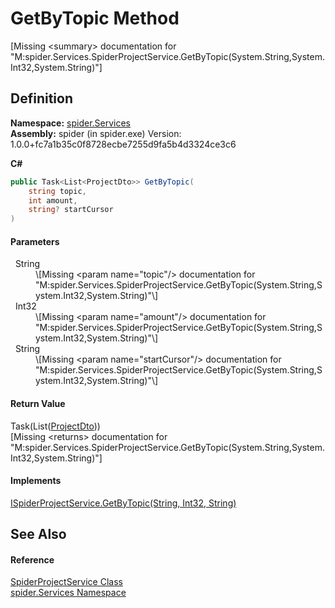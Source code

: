 # GetByTopic Method


\[Missing &lt;summary&gt; documentation for "M:spider.Services.SpiderProjectService.GetByTopic(System.String,System.Int32,System.String)"\]



## Definition
**Namespace:** <a href="c6df77e0-28de-d4ed-9b46-1241a40828db">spider.Services</a>  
**Assembly:** spider (in spider.exe) Version: 1.0.0+fc7a1b35c0f8728ecbe7255d9fa5b4d3324ce3c6

**C#**
``` C#
public Task<List<ProjectDto>> GetByTopic(
	string topic,
	int amount,
	string? startCursor
)
```



#### Parameters
<dl><dt>  String</dt><dd>\[Missing &lt;param name="topic"/&gt; documentation for "M:spider.Services.SpiderProjectService.GetByTopic(System.String,System.Int32,System.String)"\]</dd><dt>  Int32</dt><dd>\[Missing &lt;param name="amount"/&gt; documentation for "M:spider.Services.SpiderProjectService.GetByTopic(System.String,System.Int32,System.String)"\]</dd><dt>  String</dt><dd>\[Missing &lt;param name="startCursor"/&gt; documentation for "M:spider.Services.SpiderProjectService.GetByTopic(System.String,System.Int32,System.String)"\]</dd></dl>

#### Return Value
Task(List(<a href="7153ffa9-75d9-d756-b8b0-dace1841bf5b">ProjectDto</a>))  
\[Missing &lt;returns&gt; documentation for "M:spider.Services.SpiderProjectService.GetByTopic(System.String,System.Int32,System.String)"\]

#### Implements
<a href="92b85134-e9ac-934a-574d-67857967943b">ISpiderProjectService.GetByTopic(String, Int32, String)</a>  


## See Also


#### Reference
<a href="002041a8-208c-6226-6dbb-8cf036f78722">SpiderProjectService Class</a>  
<a href="c6df77e0-28de-d4ed-9b46-1241a40828db">spider.Services Namespace</a>  
